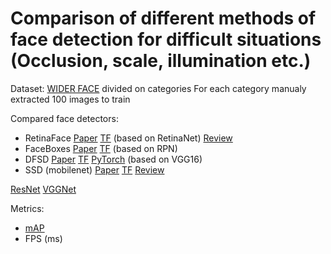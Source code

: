 # Comparison of different methods of face detection for difficult situations (Occlusion, scale, illumination etc.)

Dataset: 
[WIDER FACE](http://shuoyang1213.me/WIDERFACE/) divided on categories 
For each category manualy extracted 100 images to train

Compared face detectors:
* RetinaFace [Paper](https://arxiv.org/abs/1905.00641v2) [TF](https://github.com/peteryuX/retinaface-tf2) (based on RetinaNet) [Review](https://towardsdatascience.com/review-retinanet-focal-loss-object-detection-38fba6afabe4)
* FaceBoxes [Paper](https://arxiv.org/abs/1708.05234) [TF](https://github.com/TropComplique/FaceBoxes-tensorflow) (based on RPN)
* DFSD [Paper](https://arxiv.org/abs/1810.10220v3) [TF](https://github.com/610265158/DSFD-tensorflow) [PyTorch](https://github.com/TencentYoutuResearch/FaceDetection-DSFD) (based on VGG16)
* SSD (mobilenet) [Paper](https://arxiv.org/pdf/1512.02325) [TF](https://github.com/yeephycho/tensorflow-face-detection) [Review](https://towardsdatascience.com/review-ssd-single-shot-detector-object-detection-851a94607d11)

[ResNet](https://towardsdatascience.com/review-resnet-winner-of-ilsvrc-2015-image-classification-localization-detection-e39402bfa5d8)
[VGGNet](https://medium.com/coinmonks/paper-review-of-vggnet-1st-runner-up-of-ilsvlc-2014-image-classification-d02355543a11)

Metrics:
* [mAP](https://medium.com/@jonathan_hui/map-mean-average-precision-for-object-detection-45c121a31173)
* FPS (ms)
